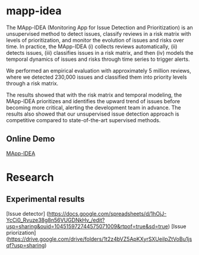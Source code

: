 # mapp-idea

The MApp-IDEA (Monitoring App for Issue Detection and Prioritization) is an unsupervised method to detect issues, classify reviews in a risk matrix with levels of prioritization, and monitor the evolution of issues and risks over time. In practice, the MApp-IDEA (i) collects reviews automatically, (ii) detects issues, (iii) classifies issues in a risk matrix, and then (iv) models the temporal dynamics of issues and risks through time series to trigger alerts. 

We performed an empirical evaluation with approximately 5 million reviews, where we detected 230,000 issues and classified them into priority levels through a risk matrix. 

The results showed that with the risk matrix and temporal modeling, the MApp-IDEA prioritizes and identifies the upward trend of issues before becoming more critical, alerting the development team in advance. The results also showed that our unsupervised issue detection approach is competitive compared to state-of-the-art supervised methods.

## Online Demo

[MApp-IDEA](http://200.129.210.70)

# Research 

## Experimental results

[Issue detector] (https://docs.google.com/spreadsheets/d/1hOjJ-YcCi0_Rvuze38g8n56VUGDNkHv_/edit?usp=sharing&ouid=104515972744575071009&rtpof=true&sd=true)
[Issue priorization] (https://drive.google.com/drive/folders/1t2z4bVZ5ApKXyrSXUeiIpZtVoBu1jsqf?usp=sharing)


